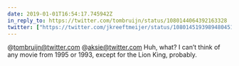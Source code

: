 ```yaml
---
date: 2019-01-01T16:54:17.745942Z
in_reply_to: https://twitter.com/tombruijn/status/1080144064392163328
twitter: ["https://twitter.com/jkreeftmeijer/status/1080145193989480451"]
---
```

@tombruijn@twitter.com @aksie@twitter.com Huh, what? I can’t think of any movie from 1995 or 1993, except for the Lion King, probably.
